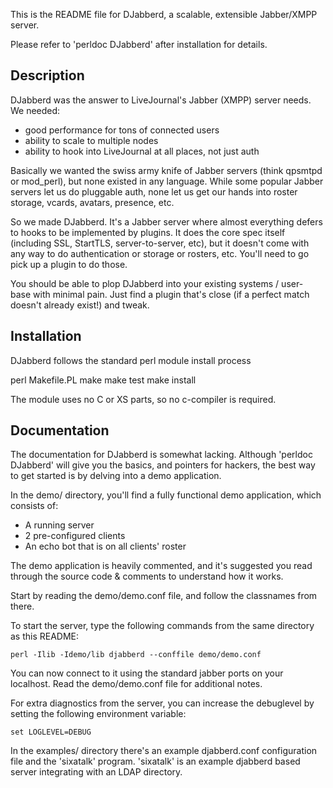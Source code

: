 This is the README file for DJabberd, a scalable, extensible Jabber/XMPP server.

Please refer to 'perldoc DJabberd' after installation for details.

## Description

DJabberd was the answer to LiveJournal's Jabber (XMPP) server needs.
We needed:

* good performance for tons of connected users
* ability to scale to multiple nodes
* ability to hook into LiveJournal at all places, not just auth

Basically we wanted the swiss army knife of Jabber servers (think
qpsmtpd or mod_perl), but none existed in any language.  While some
popular Jabber servers let us do pluggable auth, none let us get our
hands into roster storage, vcards, avatars, presence, etc.

So we made DJabberd.  It's a Jabber server where almost everything
defers to hooks to be implemented by plugins.  It does the core spec
itself (including SSL, StartTLS, server-to-server, etc), but it doesn't
come with any way to do authentication or storage or rosters, etc.
You'll need to go pick up a plugin to do those.

You should be able to plop DJabberd into your existing systems / user-
base with minimal pain.  Just find a plugin that's close (if a perfect
match doesn't already exist!) and tweak.
    
## Installation

DJabberd follows the standard perl module install process

perl Makefile.PL
make
make test
make install

The module uses no C or XS parts, so no c-compiler is required.

## Documentation

The documentation for DJabberd is somewhat lacking. Although 'perldoc
DJabberd' will give you the basics, and pointers for hackers, the best
way to get started is by delving into a demo application.

In the demo/ directory, you'll find a fully functional demo application,
which consists of:

  * A running server 
  * 2 pre-configured clients
  * An echo bot that is on all clients' roster

The demo application is heavily commented, and it's suggested you read
through the source code & comments to understand how it works.

Start by reading the demo/demo.conf file, and follow the classnames
from there.

To start the server, type the following commands from the same directory
as this README:

    perl -Ilib -Idemo/lib djabberd --conffile demo/demo.conf
  
You can now connect to it using the standard jabber ports on your localhost.
Read the demo/demo.conf file for additional notes.

For extra diagnostics from the server, you can increase the debuglevel
by setting the following environment variable:

    set LOGLEVEL=DEBUG

In the examples/ directory there's an example djabberd.conf
configuration file and the 'sixatalk' program.  'sixatalk' is an
example djabberd based server integrating with an LDAP directory.

